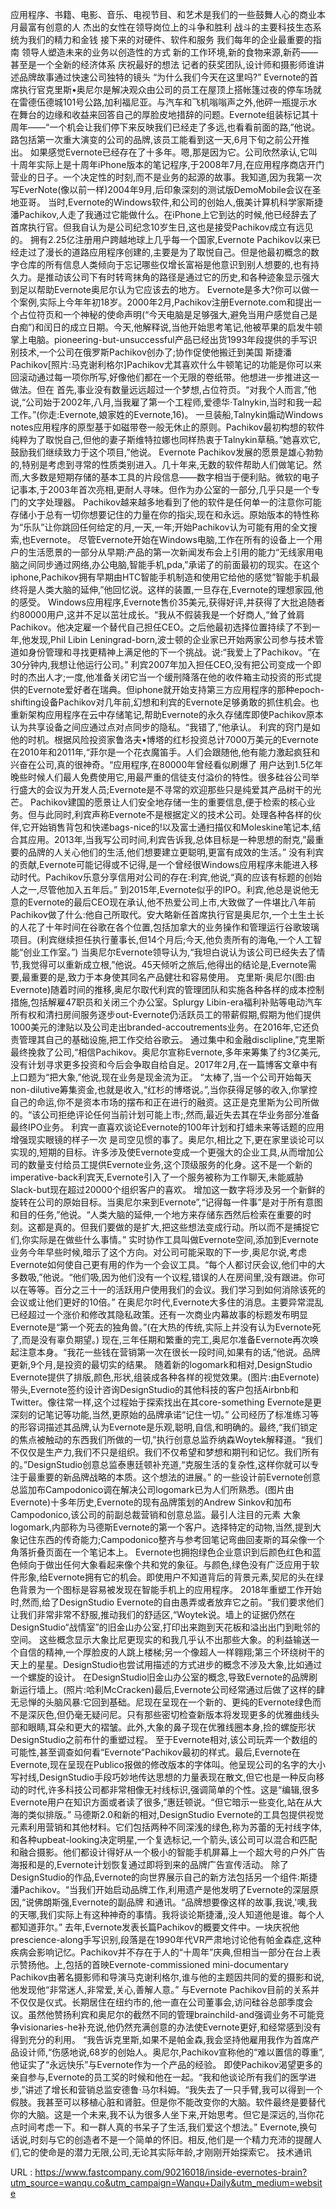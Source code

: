 应用程序、书籍、电影、音乐、电视节目、和艺术是我们的一些鼓舞人心的商业本月最富有创意的人 
 杰出的女性在领导岗位上的斗争和胜利 
 战斗的主要科技生态系统为我们的精力和金钱 
 接下来的对硬件、软件和服务 
 我们每年的企业最重要的指南 
 领导人塑造未来的业务以创造性的方式 
 新的工作环境,新的食物来源,新药——甚至是一个全新的经济体系 
 庆祝最好的想法 
 记者的获奖团队,设计师和摄影师谁讲述品牌故事通过快速公司独特的镜头 
 “为什么我们今天在这里吗?” 
 Evernote的首席执行官克里斯•奥尼尔是解决观众由公司的员工在屋顶上搭帐篷过夜的停车场就在雷德伍德城101号公路,加利福尼亚。与汽车和飞机嗡嗡声之外,他砰一瓶提示水在舞台的边缘和收益来回答自己的厚脸皮地措辞的问题。Evernote组装标记其十周年——“一个机会让我们停下来反映我们已经走了多远,也看看前面的路,”他说。路包括第一次重大演变的公司的品牌,该员工能看到这一天,6月下旬之前公开推出。 
 如果感觉Evernote已经存在了十多年。嗯,那是因为它。公司欣然承认,它叫十周年实际上是十周年iPhone版本的笔记程序,于2008年7月,在应用程序商店开门营业的日子。一个决定性的时刻,而不是业务的起源的故事。我知道,因为我第一次写EverNote(像以前一样)2004年9月,后印象深刻的测试版DemoMobile会议在圣地亚哥。 
 当时,Evernote的Windows软件,和公司的创始人,俄美计算机科学家斯捷潘Pachikov,人走了我通过它能做什么。在iPhone上它到达的时候,他已经辞去了首席执行官。但我自认为是公司纪念10岁生日,这也是接受Pachikov成立有远见的。 
 拥有2.25亿注册用户跨越地球上几乎每一个国家,Evernote Pachikov以来已经走过了漫长的道路应用程序创建的,主要是为了取悦自己。但是他最初概念的数字仓库的所有信息人类倾向于忘记哪些仅增长富裕是他意识到别人想要的,也有持久力。是推动该公司下有时转弯抹角的路径是通过它的历史,和各种迹象显示强大到足以帮助Evernote奥尼尔认为它应该去的地方。 
 Evernote是多大?你可以做一个案例,实际上今年年初18岁。2000年2月,Pachikov注册Evernote.com和提出一个占位符页和一个神秘的使命声明(“今天电脑是足够强大,避免当用户感觉自己是白痴”)和闰日的成立日期。今天,他解释说,当他开始思考笔记,他被苹果的启发牛顿掌上电脑。pioneering-but-unsuccessful产品已经出货1993年段提供的手写识别技术,一个公司在俄罗斯Pachikov创办了;协作促使他搬迁到美国 
 斯捷潘Pachikov[照片:马克谢利格尔]Pachikov尤其喜欢什么牛顿笔记的功能是你可以来回滚动通过每一项你所写,好像他们都在一个无限的卷纸带。他想进一步推进这一做法。但在 
 首先,事业没有数量远远超过一个梦想,占位符页。“对我个人而言,”他说,“公司始于2002年,八月,当我雇了第一个工程师,爱德华·Talnykin,当时和我一起工作。”(你走:Evernote,娘家姓的Evernote,16)。 
 一旦装船,Talnykin煽动Windows notes应用程序的原型基于如磁带卷一般无休止的原则。Pachikov最初构想的软件纯粹为了取悦自己,但他的妻子斯维特拉娜也同样热衷于Talnykin草稿。”她喜欢它,鼓励我们继续致力于这个项目,”他说。 
 Evernote Pachikov发展的愿景是雄心勃勃的,特别是考虑到寻常的性质类别进入。几十年来,无数的软件帮助人们做笔记。然而,大多数是短期存储的基本工具的片段信息——数字相当于便利贴。微软的电子记事本,于2003年首次亮相,更耐人寻味。但作为办公室的一部分,几乎只是一个专门的文字处理器。 
 Pachikov越来越多地看到了他的软件是任何单一的注意你可能存储小于总有一切你想要记住的力量在你的指尖,现在和永远。原始版本的特性称为“乐队”让你跳回任何给定的月,一天,一年;开始Pachikov认为可能有用的全文搜索,也Evernote。 
 尽管Evernote开始在Windows电脑,工作在所有的设备上一个用户的生活愿景的一部分从早期:产品的第一次新闻发布会上引用的能力“无线家用电脑之间同步通过网络,办公电脑,智能手机,pda,”承诺了的前面最初的现实。在这个iphone,Pachikov拥有早期由HTC智能手机制造和使用它给他的感觉”智能手机最终将是人类大脑的延伸,”他回忆说。这样的装置,一旦存在,Evernote的理想家园,他的感受。 
 Windows应用程序,Evernote售价35美元,获得好评,并获得了大批追随者约80000用户,这并不足以茁壮成长。“我从不假装我是一个好商人,“耸了耸肩Pachikov。他决定雇一个替代自己担任CEO。之后他最初选择位置持续了不到一年,他发现,Phil Libin Leningrad-born,波士顿的企业家已开始两家公司参与技术管道如身份管理和寻找更精神上满足他的下一个挑战。说:“我爱上了Pachikov。“在30分钟内,我想让他运行公司。” 
 利宾2007年加入担任CEO,没有把公司变成一个即时的杰出人才;一度,他准备关闭它当一个缓刑降落在他的收件箱主动投资的形式提供的Evernote爱好者在瑞典。但iphone就开始支持第三方应用程序的那种epoch-shifting设备Pachikov对几年前,幻想和利宾的Evernote足够勇敢的抓住机会。也重新架构应用程序在云中存储笔记,帮助Evernote的永久存储库即使Pachikov原本认为共享设备之间应通过点对点同步的隐私。“我错了,”他承认。 
 利宾的窍门是如他的时机。根据风险投资家鲁洛夫•博塔的红杉投资总计7000万美元的Evernote在2010年和2011年,“菲尔是一个花衣魔笛手。人们会跟随他,他有能力激起疯狂和兴奋在公司,真的很神奇。“应用程序,在80000年曾经看似刷爆了 
 用户达到1.5亿年晚些时候人们最人免费使用它,用最严重的信徒支付溢价的特性。很多硅谷公司举行盛大的会议为开发人员;Evernote是不寻常的欢迎那些只是纯爱其产品树干的光芒。 
 Pachikov建国的愿景让人们安全地存储一生的重要信息,便于检索的核心业务。但与此同时,利宾声称Evernote不是根据定义的技术公司。处理各种各样的伙伴,它开始销售背包和快递bags-nice的!以及富士通扫描仪和Moleskine笔记本,结合其应用。2013年,当我写公司时间,利宾告诉我,总体目标是一种思想的耐克,”最重要的品牌的人关心他们的生活,他们想要建立更聪明,更富有成效的生活。” 
 没有利宾的贡献,Evernote可能记得或不记得,是一个曾经很Windows应用程序未能进入移动时代。Pachikov乐意分享信用对公司的存在:利宾,他说,“真的应该有标题的创始人之一,尽管他加入五年后。” 
 到2015年,Evernote似乎的IPO。利宾,他总是说他无意的Evernote的最后CEO现在承认,他不热爱公司上市,大致做了一件堪比八年前Pachikov做了什么:他自己所取代。安大略新任首席执行官是奥尼尔,一个土生土长的人花了十年时间在谷歌在各个位置,包括加拿大的业务操作和管理运行谷歌玻璃项目。(利宾继续担任执行董事长,但14个月后;今天,他负责所有的海龟,一个人工智能“创业工作室。”) 
 当奥尼尔Evernote领导认为,“我坦白说认为该公司已经失去了情节,我觉得可以重新成立根,”他说。45天倾听之旅后,他得出的结论是,Evernote需要,最重要的是,致力于本身使其同名产品健壮和容易使用。 
 克里斯·奥尼尔(图:由Evernote)随着时间的推移,奥尼尔取代利宾的管理团队和实施各种各样的成本控制措施,包括解雇47职员和关闭三个办公室。Splurgy Libin-era福利补贴等电动汽车所有权和清扫房间服务逐步out-Evernote仍活跃员工的带薪假期,假期为他们提供1000美元的津贴以及公司走出branded-accoutrements业务。在2016年,它还负责管理其自己的基础设施,把工作交给谷歌云。 
 通过集中和金融disclipline,”克里斯最终挽救了公司,“相信Pachikov。奥尼尔宣称Evernote,多年来筹集了约3亿美元,没有计划寻求更多投资和今后会争取自给自足。2017年2月,在一篇博客文章中有上口题为“把大象,”他说,现在业务是现金流为正。 
 “太棒了,当一个公司开始每天non-dilutive筹集资金,也就是收入,“红杉的博塔说。”,当你获得足够的收入,你掌控自己的命运,你不是资本市场的摆布和正在进行的融资。这正是克里斯为公司所做的。“该公司拒绝评论任何当前计划可能上市;,然而,最近失去其在华业务部分准备最终IPO业务。 
 利宾一直喜欢谈论Evernote的100年计划和打蜡未来等话题的应用增强现实眼镜的样子一次 
 是司空见惯的事了。奥尼尔,相比之下,更在家里谈论可以实现的,短期的目标。许多涉及使Evernote变成一个更强大的企业工具,从而增加公司的数量支付给员工提供Evernote业务,这个顶级服务的化身。这不是一个新的imperative-back利宾天,Evernote引入了一个服务被称为工作聊天,未能威胁Slack-but现在超过20000个组织客户的喜欢。 
 增加这一数字将涉及另一个新鲜的旋转在公司的原始目标。当奥尼尔来到Evernote”,“记得每一件事”是对于所有意图和目的任务,”他说。“人类大脑的延伸,一个地方来存储东西然后检索在重要的时刻。这都是真的。但我们要做的是扩大,把这些想法变成行动。所以而不是捕捉它们,你实际是在做些什么事情。” 
 实时协作工具叫做Evernote空间,添加到Evernote业务今年早些时候,暗示了这个方向。对公司可能采取的下一步,奥尼尔说,考虑Evernote如何使自己更有用的作为一个会议工具。“每个人都讨厌会议,他们中的大多数吸,”他说。“他们吸,因为他们没有一个议程,错误的人在房间里,没有跟进。你可以在等等。百分之三十一的活跃用户使用我们的会议。我们学习到如何消除该死的会议或让他们更好的10倍。” 
 在奥尼尔时代,Evernote大多住的消息。主要异常混乱已经超过一个涨价和修改其隐私政策。还有一次商业内幕故事的标题发布明显Evernote是“第一个死去的独角兽。”(在大热的传统,实际上并没有认为Evernote死了,而是没有辜负期望。) 
 现在,三年任期和繁重的完工,奥尼尔准备Evernote再次唤起注意本身。“我花一些钱在营销第一次在很长一段时间,如果有的话,”他说。品牌更新,9个月,是投资的最切实的结果。 
 随着新的logomark和相对,DesignStudio Evernote提供了排版,颜色,形状,组装成各种各样的视觉效果。(图片:由Evernote)带头,Evernote签约设计咨询DesignStudio的其他科技的客户包括Airbnb和Twitter。像往常一样,这个过程始于探索找出在其core-something Evernote是更深刻的记笔记等功能,当然,更原始的品牌承诺“记住一切。” 
 公司经历了标准练习等的形容词描述其品牌,认为Evernote是乐观,聪明,自信,和明确的。最终,“我们锁定的焦点被触动的东西我们所做的一切,”执行创意总监乔纳森Woytek解释道。“我们不仅仅是生产力,我们不只是组织。我们不仅希望和梦想和期刊和记忆。我们所有的。”DesignStudio创意总监泰惠廷顿补充道,“克服生活的复杂性,这样你就可以专注于最重要的新品牌战略的本质。这个想法的进展。” 
 的一些设计前Evernote创意总监加布Campodonico调在解决公司logomark已为人们所熟悉。(图片由Evernote)十多年历史,Evernote的现有品牌策划的Andrew Sinkov和加布Campodonico,该公司的前副总裁营销和创意总监。最引人注目的元素 
 大象logomark,内部称为马德斯Evernote的第一个客户。选择特定的动物,当然,提到大象记住东西的传奇能力;Campodonico整齐与参考回笔记弯曲回麦斯的耳朵像一个角落折叠页面在一个笔记本上。 
 Evernote也拥抱绿色企业意识到后颜色红色和蓝色倾向于做出任何大象看起来像个共和党的象征。与颜色,绿色没有广泛应用于软件形象,给Evernote拥有它的机会。即使用户不知道背后的背景元素,契尼的头在绿色背景为一个图标是容易被发现在智能手机上的应用程序。 
 2018年重塑工作开始时,然而,给了DesignStudio Evernote的自由愚弄或者放弃它之前。“我们要求他们让我们非常非常不舒服,推动我们的舒适区,“Woytek说。墙上的证据仍然在DesignStudio“战情室”的旧金山办公室,打印出来跑到天花板和溢出出门到毗邻的空间。 
 这些概念显示大象比尼更现实的和我几乎认不出那些大象。的利益输送一个自信的精神,一个厚脸皮的人跳上楼梯;另一个像超人一样翱翔;第三个环绕树干的天上的星星。DesignStudio也尝试用描述的方式进步的概念不涉及大象,比如通过一个螺旋的设计。 
 在DesignStudio旧金山办公室的概念,导致Evernote的品牌刷新运行墙上。(照片:哈利McCracken)最后,Evernote公司经常通过后做了这样的肆无忌惮的头脑风暴:它回到基础。尼现在呈现在一个新的、更纯的Evernote绿色而不是深灰色,但仍毫无疑问尼。只有那些密切检查新版本将发现更多的优雅曲线头部和眼睛,耳朵和更大的褶皱。此外,大象的鼻子现在优雅线圈本身,捡的螺旋形状DesignStudio之前布什的重塑过程。 
 至于Evernote相对,该公司玩弄一个数组的可能性,甚至调查如何看“Evernote”Pachikov最初的样式。最后,Evernote在Evernote,现在呈现在Publico报做的修改版本的字体叫。他呈现公司的名字的大小写衬线,DesignStudio手段巧妙地传达思想的力量表现在散文,但它也是一种反向移动的时代,许多科技公司都非常相像无衬线标识,强调简单的个性。这是“编辑,很多Evernote用户在知识方面或者读了很多,”惠廷顿说。“但它暗示一些变化,站在从大海的类似排版。” 
 马德斯2.0和新的相对,DesignStudio Evernote的工具包提供视觉元素利用营销和其他材料。它们包括两种不同深浅的绿色,称为苏蕾的无衬线字体,和各种upbeat-looking决定明星,一个复选标记,一个箭头,该公司可以混合和匹配和融合摄影。他们都设计得好从一个极小的智能手机屏幕上一个超大号的户外广告海报和是的,Evernote计划恢复通过即将到来的品牌广告宣传活动。 
 除了DesignStudio的作品,Evernote的向世界展示自己的新方法包括另一个组件:斯捷潘Pachikov。“当我们开始启动品牌工作,利用遗产是他发明了Evernote的深层原因,“说佛朗斯强,Evernote的副品牌 
 和通讯。“品牌想要像这样的故事,我说,'噢,我的天哪,我们实际上有这种神奇的事情。我将谈论斯捷潘,,没人知道他是谁。每个人都知道菲尔。” 
 去年,Evernote发表长篇Pachikov的概要文件中。一块庆祝他prescience-along手写识别,段落是在1990年代VR严肃地讨论他有帕金森症,这种疾病会影响记忆。Pachikov并不存在于人的“十周年”庆典,但相当一部分在台上表示赞扬他。上,包括的首映Evernote-commissioned mini-documentary Pachikov由著名摄影师和导演马克谢利格尔,谁与他的主题因共同的爱的摄影和说,他发现他“非常迷人,非常爱,关心,善解人意。” 
 与Evernote Pachikov目前的关系并不仅仅是仪式。长期居住在纽约市的,他一直在公司董事会,访问硅谷总部季度会议。虽然他赞扬利宾和奥尼尔的截然不同的管理brainchild-and强调业务不可能竞争visionaries-he补充说,他仍然充满创意的办法使Evernote更好,和经常感到没有得到充分的利用。 
 “我告诉克里斯,如果不是帕金森,我会坚持他雇用我作为首席产品设计师,“伤感地说,68岁的创始人。奥尼尔,Pachikov宣称他的“难以置信的尊重”,他证实了“永远快乐”与Evernote作为一个产品的经验。 
 即使Pachikov渴望更多的亲自参与,Evernote的员工奖的时候和他在一起。“我和他谈论所有我们的医学进步,”讲述了增长和营销总监安德鲁·马尔科姆。“我失去了一只手臂,我可以得到一个假肢。我甚至可以移植心脏和肾脏。但是你不能改变你的大脑。软件最终是要替代你的大脑。这是一个未来,我不认为很多人坐下来,开始思考。但它是深远的,当你花点时间考虑一下。和一群人真的书呆子了生活,我们爱这个想法。” 
 Evernote,换句话说,时刻与它的创造者不是一个简单的怀旧。相反,他们是一个精力充沛的提醒人们,它的使命是的潜力无限,公司,无论其实际年龄,才刚刚开始探索它。 
 技术通讯 
  
   
  URL : https://www.fastcompany.com/90216018/inside-evernotes-brain?utm_source=wanqu.co&utm_campaign=Wanqu+Daily&utm_medium=website